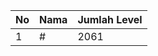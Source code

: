 | No | Nama            | Jumlah Level |
|----|-----------------|--------------|
| 1  | #    |    2061        |

